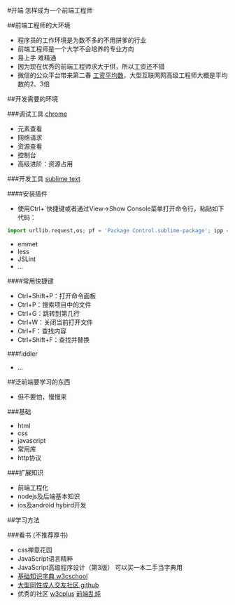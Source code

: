 #开端 怎样成为一个前端工程师

##前端工程师的大环境

- 程序员的工作环境是为数不多的不用拼爹的行业
- 前端工程师是一个大学不会培养的专业方向
- 易上手 难精通
- 因为现在优秀的前端工程师求大于供，所以工资还不错
- 微信的公众平台带来第二春
<a href="http://blog.jobbole.com/76416/" target="_blank">工资平均数</a>，大型互联网网高级工程师大概是平均数的2、3倍

##开发需要的环境

###调试工具 <a href="http://w.x.baidu.com/alading/anquan_soft_down_ub/14744" target="_blank">chrome</a>
- 元素查看
- 网络请求
- 资源查看
- 控制台
- 高级进阶：资源占用

###开发工具 <a href="http://www.sublimetext.com/3" target="_blank">sublime text</a>

####安装插件

- 使用Ctrl+`快捷键或者通过View->Show Console菜单打开命令行，粘贴如下代码：

```python
import urllib.request,os; pf = 'Package Control.sublime-package'; ipp = sublime.installed_packages_path(); urllib.request.install_opener( urllib.request.build_opener( urllib.request.ProxyHandler()) ); open(os.path.join(ipp, pf), 'wb').write(urllib.request.urlopen( 'http://sublime.wbond.net/' + pf.replace(' ','%20')).read())
```
- emmet
- less
- JSLint
- ...

####常用快捷键
- Ctrl+Shift+P：打开命令面板
- Ctrl+P：搜索项目中的文件
- Ctrl+G：跳转到第几行
- Ctrl+W：关闭当前打开文件
- Ctrl+F：查找内容
- Ctrl+Shift+F：查找并替换

###fiddler
- ...

##泛前端要学习的东西
<img src="https://camo.githubusercontent.com/6797bdc1a11d35369611c817bbd5dae9a162d775/68747470733a2f2f7261772e6769746875622e636f6d2f4a61636b736f6e5469616e2f666b732f6d61737465722f666967757265732f666b732e6a7067" alt="">

- 但不要怕，慢慢来

###基础

- html
- css
- javascript
- 常用库
- http协议

###扩展知识

- 前端工程化
- nodejs及后端基本知识
- ios及android hybird开发

##学习方法

###看书 (不推荐厚书)

- css禅意花园
- JavaScript语言精粹
- JavaScript高级程序设计（第3版） 可以买一本二手当字典用
- <a href="http://www.w3school.com.cn/html5/index.asp" target="_blank">基础知识字典 w3cschool</a>
- <a href="http://www.github.com" target="_blank">大型同性成人交友社区 github</a>
- 优秀的社区 <a href="http://www.w3cplus.com/" target="_blank">w3cplus</a> <a href="http://html-js.com/" target="_blank">前端乱炖</a>
